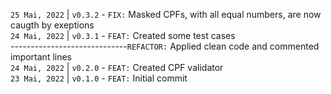 `25 Mai, 2022` | `v0.3.2` - `FIX:` Masked CPFs, with all equal numbers, are now caugth by exeptions    
`24 Mai, 2022` | `v0.3.1` - `FEAT:` Created some test cases  
-----------------------------`REFACTOR:` Applied clean code and commented important lines  
`24 Mai, 2022` | `v0.2.0` - `FEAT:` Created CPF validator  
`23 Mai, 2022` | `v0.1.0` - `FEAT:` Initial commit